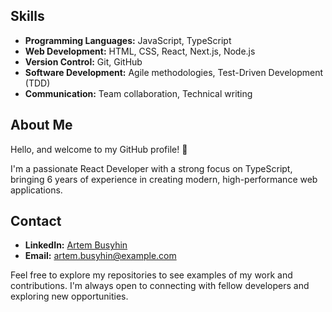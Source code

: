 <!--
**BusyginArtem/BusyginArtem** is a ✨ _special_ ✨ repository because its `README.md` (this file) appears on your GitHub profile.

Here are some ideas to get you started:

- 🔭 I’m currently working on ...
- 🌱 I’m currently learning ...
- 👯 I’m looking to collaborate on ...
- 🤔 I’m looking for help with ...
- 💬 Ask me about ...
- 📫 How to reach me: ...
- 😄 Pronouns: ...
- ⚡ Fun fact: ...
-->

## Skills

- **Programming Languages:** JavaScript, TypeScript
- **Web Development:** HTML, CSS, React, Next.js, Node.js
- **Version Control:** Git, GitHub
- **Software Development:** Agile methodologies, Test-Driven Development (TDD)
- **Communication:** Team collaboration, Technical writing

## About Me

Hello, and welcome to my GitHub profile! 👋

I'm a passionate React Developer with a strong focus on TypeScript, bringing 6 years of experience in creating modern, high-performance web applications.  

## Contact

- **LinkedIn:** [Artem Busyhin](https://www.linkedin.com/in/artem-busyhin-developer/)
- **Email:** artem.busyhin@example.com

Feel free to explore my repositories to see examples of my work and contributions. I'm always open to connecting with fellow developers and exploring new opportunities.

